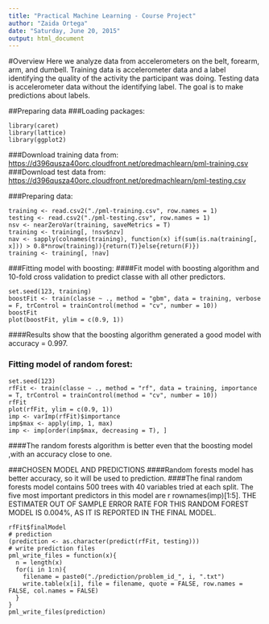 ```yaml
---
title: "Practical Machine Learning - Course Project"
author: "Zaida Ortega"
date: "Saturday, June 20, 2015"
output: html_document
---
```


#Overview
Here we analyze data from accelerometers on the belt, forearm, arm, and dumbell. Training data is accelerometer data and a label identifying the quality of the activity the participant was doing. Testing data is accelerometer data without the identifying label. The goal is to make predictions about labels.

##Preparing data
###Loading packages:
```{r}
library(caret)
library(lattice)
library(ggplot2)
```

###Download training data from: https://d396qusza40orc.cloudfront.net/predmachlearn/pml-training.csv
###Download test data from: https://d396qusza40orc.cloudfront.net/predmachlearn/pml-testing.csv

###Preparing data:
```{r}
training <- read.csv2("./pml-training.csv", row.names = 1)
testing <- read.csv2("./pml-testing.csv", row.names = 1)
nsv <- nearZeroVar(training, saveMetrics = T)
training <- training[, !nsv$nzv]
nav <- sapply(colnames(training), function(x) if(sum(is.na(training[, x])) > 0.8*nrow(training)){return(T)}else{return(F)})
training <- training[, !nav]
```

###Fitting model with boosting:
####Fit model with boosting algorithm and 10-fold cross validation to predict classe with all other predictors.

```{r}
set.seed(123, training)
boostFit <- train(classe ~ ., method = "gbm", data = training, verbose = F, trControl = trainControl(method = "cv", number = 10))
boostFit
plot(boostFit, ylim = c(0.9, 1))
```
####Results show that the boosting algorithm generated a good model with accuracy = 0.997.

### Fitting model of random forest:
```{r}
set.seed(123)
rfFit <- train(classe ~ ., method = "rf", data = training, importance = T, trControl = trainControl(method = "cv", number = 10))
rfFit
plot(rfFit, ylim = c(0.9, 1))
imp <- varImp(rfFit)$importance
imp$max <- apply(imp, 1, max)
imp <- imp[order(imp$max, decreasing = T), ]
```

####The random forests algorithm is better even that the boosting model ,with an accuracy close to one.

###CHOSEN MODEL AND PREDICTIONS
####Random forests model has better accuracy, so it will be used to prediction.
####The final random forests model contains 500 trees with 40 variables tried at each split. The five most important predictors in this model are r rownames(imp)[1:5]. THE ESTIMATER OUT OF SAMPLE ERROR RATE FOR THIS RANDOM FOREST MODEL IS 0.004%, AS IT IS REPORTED IN THE FINAL MODEL.

```{r}
rfFit$finalModel
# prediction
(prediction <- as.character(predict(rfFit, testing)))
# write prediction files
pml_write_files = function(x){
  n = length(x)
  for(i in 1:n){
    filename = paste0("./prediction/problem_id_", i, ".txt")
    write.table(x[i], file = filename, quote = FALSE, row.names = FALSE, col.names = FALSE)
  }
}
pml_write_files(prediction)
```
